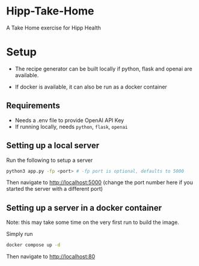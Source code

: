 # Hipp-Take-Home
A Take Home exercise for Hipp Health

# Setup

- The recipe generator can be built locally if python, flask and openai are available.

- If docker is available, it can also be run as a docker container

## Requirements
- Needs a .env file to provide OpenAI API Key
- If running locally, needs `python`, `flask`, `openai`

## Setting up a local server

Run the following to setup a server
```bash
python3 app.py -fp <port> # -fp port is optional, defaults to 5000
```

Then navigate to [http://localhost:5000](http://localhost:5000) (change the port number here if you started the server with a different port)

## Setting up a server in a docker container

Note: this may take some time on the very first run to build the image.

Simply run
```bash
docker compose up -d
```
Then navigate to [http://localhost:80](http://localhost:80)
